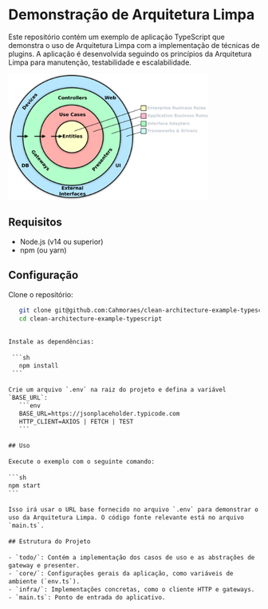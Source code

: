 # Demonstração de Arquitetura Limpa
Este repositório contém um exemplo de aplicação TypeScript que demonstra o uso de Arquitetura Limpa com a implementação de técnicas de plugins. A aplicação é desenvolvida seguindo os princípios da Arquitetura Limpa para manutenção, testabilidade e escalabilidade.

<img src="https://github.com/Cahmoraes/clean-architecture-example-typescript/blob/master/references/clean_arch.png" width="400">


## Requisitos

- Node.js (v14 ou superior)
- npm (ou yarn)

## Configuração

Clone o repositório:
```sh
   git clone git@github.com:Cahmoraes/clean-architecture-example-typescript.git
   cd clean-architecture-example-typescript
   ```
````

Instale as dependências:

 ```sh
   npm install
 ```

Crie um arquivo `.env` na raiz do projeto e defina a variável `BASE_URL`:
   ```env
   BASE_URL=https://jsonplaceholder.typicode.com
   HTTP_CLIENT=AXIOS | FETCH | TEST
   ```

## Uso

Execute o exemplo com o seguinte comando:

```sh
npm start
```

Isso irá usar o URL base fornecido no arquivo `.env` para demonstrar o uso da Arquitetura Limpa. O código fonte relevante está no arquivo `main.ts`.

## Estrutura do Projeto

- `todo/`: Contém a implementação dos casos de uso e as abstrações de gateway e presenter.
- `core/`: Configurações gerais da aplicação, como variáveis de ambiente (`env.ts`).
- `infra/`: Implementações concretas, como o cliente HTTP e gateways.
- `main.ts`: Ponto de entrada do aplicativo.

